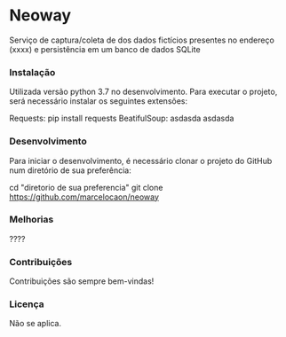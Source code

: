 # Neoway
Serviço de captura/coleta de dos dados fictícios presentes no endereço (xxxx) e persistência em um banco de dados SQLite

### Instalação
Utilizada versão python 3.7 no desenvolvimento. Para executar o projeto, será necessário instalar os seguintes extensões:

Requests: pip install requests
BeatifulSoup: 
asdasda
asdasda


### Desenvolvimento
Para iniciar o desenvolvimento, é necessário clonar o projeto do GitHub num diretório de sua preferência:

cd "diretorio de sua preferencia"
git clone https://github.com/marcelocaon/neoway

### Melhorias
????

### Contribuições
Contribuições são sempre bem-vindas!

### Licença
Não se aplica.

